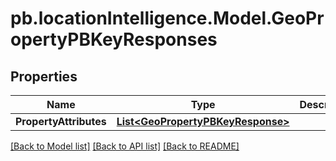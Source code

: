 # pb.locationIntelligence.Model.GeoPropertyPBKeyResponses
## Properties

Name | Type | Description | Notes
------------ | ------------- | ------------- | -------------
**PropertyAttributes** | [**List&lt;GeoPropertyPBKeyResponse&gt;**](GeoPropertyPBKeyResponse.md) |  | [optional] 

[[Back to Model list]](../README.md#documentation-for-models) [[Back to API list]](../README.md#documentation-for-api-endpoints) [[Back to README]](../README.md)

